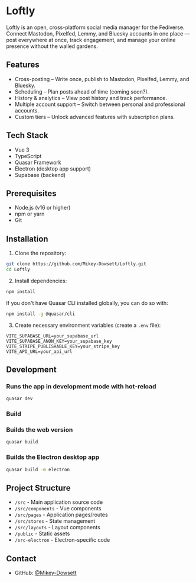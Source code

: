 # Loftly

Loftly is an open, cross-platform social media manager for the Fediverse. Connect Mastodon, Pixelfed, Lemmy, and Bluesky accounts in one place — post everywhere at once, track engagement, and manage your online presence without the walled gardens.

## Features

- Cross-posting – Write once, publish to Mastodon, Pixelfed, Lemmy, and Bluesky.
- Scheduling – Plan posts ahead of time (coming soon?).
- History & analytics – View post history and track performance.
- Multiple account support – Switch between personal and professional accounts.
- Custom tiers – Unlock advanced features with subscription plans.

## Tech Stack

- Vue 3
- TypeScript
- Quasar Framework
- Electron (desktop app support)
- Supabase (backend)

## Prerequisites

- Node.js (v16 or higher)
- npm or yarn
- Git

## Installation

1. Clone the repository:
```bash
git clone https://github.com/Mikey-Dowsett/Loftly.git
cd Loftly
```

2. Install dependencies:
```bash
npm install
```

If you don't have Quasar CLI installed globally, you can do so with:
```bash
npm install -g @quasar/cli
```

3. Create necessary environment variables (create a `.env` file):
```env
VITE_SUPABASE_URL=your_supabase_url
VITE_SUPABASE_ANON_KEY=your_supabase_key
VITE_STRIPE_PUBLISHABLE_KEY=your_stripe_key
VITE_API_URL=your_api_url
```

## Development

### Runs the app in development mode with hot-reload
```bash
quasar dev
```

### Build

### Builds the web version
```bash
quasar build
```

### Builds the Electron desktop app
```bash
quasar build -m electron
```

## Project Structure

- `/src` - Main application source code
- `/src/components` - Vue components
- `/src/pages` - Application pages/routes
- `/src/stores` - State management
- `/src/layouts` - Layout components
- `/public` - Static assets
- `/src-electron` - Electron-specific code

## Contact

- GitHub: [@Mikey-Dowsett](https://github.com/Mikey-Dowsett)